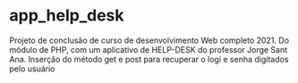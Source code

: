 # app_help_desk
 Projeto de conclusão de curso de desenvolvimento Web completo 2021. Do módulo de PHP, com um aplicativo de HELP-DESK do professor Jorge Sant Ana.
Inserção do método get e post para recuperar o logi e senha digitados pelo usuário
